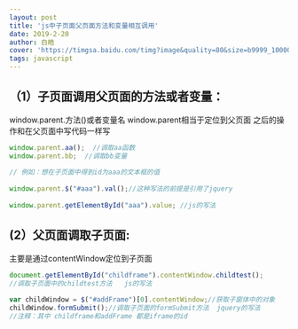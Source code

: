 ```yaml
---
layout: post
title: 'js中子页面父页面方法和变量相互调用'
date: 2019-2-20
author: 白皓
cover: 'https://timgsa.baidu.com/timg?image&quality=80&size=b9999_10000&sec=1550660699137&di=cfed2b636ffede4e62eb70fbe16d69f3&imgtype=0&src=http%3A%2F%2Fg.hiphotos.baidu.com%2Fzhidao%2Fpic%2Fitem%2F4a36acaf2edda3cc22fc82a30ae93901213f921c.jpg'
tags: javascript 
---
```



##	（1）子页面调用父页面的方法或者变量：

window.parent.方法()或者变量名
window.parent相当于定位到父页面 之后的操作和在父页面中写代码一样写

```javascript
window.parent.aa();  //调取aa函数
window.parent.bb;  //调取bb变量
 
// 例如：想在子页面中得到id为aaa的文本框的值
 
window.parent.$("#aaa").val();//这种写法的前提是引用了jquery
 
window.parent.getElementById("aaa").value; //js的写法
```


##	(2）父页面调取子页面:

主要是通过contentWindow定位到子页面

```javascript
document.getElementById("childframe").contentWindow.childtest();
//调取子页面中的childtest方法   js的写法
 
var childWindow = $("#addFrame")[0].contentWindow;//获取子窗体中的对象
childWindow.formSubmit();//调取子页面的formSubmit方法  jquery的写法
//注释：其中 childframe和addFrame 都是iframe的id
```
